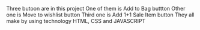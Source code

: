 Three butoon are in this project 
One of them is Add to Bag buttton
Other one is Move to  wishlist button 
Third one is Add 1+1 Sale Item button 
They all make by using technology HTML, CSS and JAVASCRIPT 
